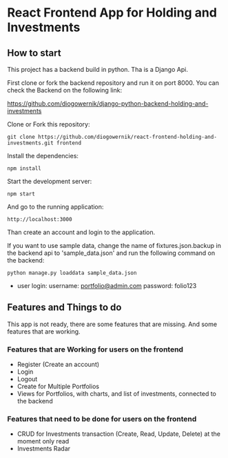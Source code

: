 # React Frontend App for Holding and Investments

## How to start

This project has a backend build in python. Tha is a Django Api.

First clone or fork the backend repository and run it on port 8000. You can check the Backend on the following link:

https://github.com/diogowernik/django-python-backend-holding-and-investments

Clone or Fork this repository:

    git clone https://github.com/diogowernik/react-frontend-holding-and-investments.git frontend

Install the dependencies:

    npm install

Start the development server:

    npm start

And go to the running application:

    http://localhost:3000

Than create an account and login to the application.

If you want to use sample data, change the name of fixtures.json.backup in the backend api to 'sample_data.json' and run the following command on the backend:

    python manage.py loaddata sample_data.json

- user login:
  username: portfolio@admin.com
  password: folio123

## Features and Things to do

This app is not ready, there are some features that are missing. And some features that are working.

### Features that are Working for users on the frontend

- Register (Create an account)
- Login
- Logout
- Create for Multiple Portfolios
- Views for Portfolios, with charts, and list of investments, connected to the backend

### Features that need to be done for users on the frontend

- CRUD for Investments transaction (Create, Read, Update, Delete) at the moment only read
- Investments Radar
